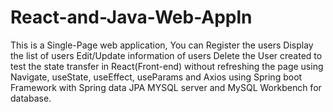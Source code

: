 # React-and-Java-Web-Appln
This is a Single-Page web application, 
You can Register the users
Display the list of users
Edit/Update information of users
Delete the User
created to test the state transfer in React(Front-end) without refreshing the page 
using Navigate, useState, useEffect, useParams and Axios
using Spring boot Framework with Spring data JPA 
MYSQL server and MySQL Workbench for database.
